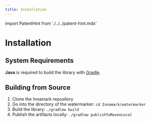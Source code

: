 ```yaml
---
title: Installation
---
```


<!--
 Copyright (c) 2024 Fraunhofer-Gesellschaft zur Förderung der angewandten Forschung e.V.

 This work is licensed under the Fraunhofer License (on the basis of the MIT license)
 that can be found in the LICENSE file.
-->

import PatentHint from './../../patent-hint.mdx'

<PatentHint components={props.components} />

# Installation

## System Requirements

**Java** is required to build the library with [Gradle](https://gradle.org/).

## Building from Source
1. Clone the Innamark repository
2. Go into the directory of the watermarker: `cd Innamark/watermarker`
3. Build the library: `./gradlew build`
4. Publish the artifacts locally: `./gradlew publishToMavenLocal`
